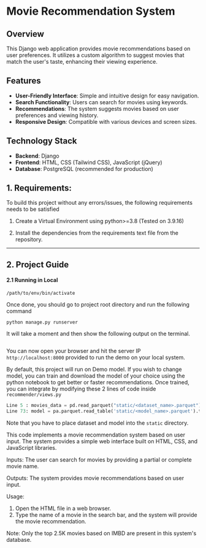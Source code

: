 # Movie Recommendation System

## Overview
This Django web application provides movie recommendations based on user preferences. It utilizes a custom algorithm to suggest movies that match the user's taste, enhancing their viewing experience.

## Features
- **User-Friendly Interface**: Simple and intuitive design for easy navigation.
- **Search Functionality**: Users can search for movies using keywords.
- **Recommendations**: The system suggests movies based on user preferences and viewing history.
- **Responsive Design**: Compatible with various devices and screen sizes.

## Technology Stack
- **Backend**: Django
- **Frontend**: HTML, CSS (Tailwind CSS), JavaScript (jQuery)
- **Database**: PostgreSQL (recommended for production)

## 1. Requirements:

To build this project without any errors/issues, the following requirements needs to be satisfied

1. Create a Virtual Environment using python>=3.8 (Tested on 3.9.16)

2. Install the dependencies from the requirements text file from the repository.

<hr>

## 2. Project Guide

#### 2.1 Running in Local

```shell
/path/to/env/bin/activate
```

Once done, you should go to project root directory and run the following command

```shell
python manage.py runserver
```

It will take a moment and then show the following output on the terminal.

<img title="" src="./readme_images/runserver_demo.png" alt="">

You can now open your browser and hit the server IP `http://localhost:8000` provided to run the demo on your local system. 

By default, this project will run on Demo model. If you wish to change model, you can train and download the model of your choice using the python notebook to get better or faster recommendations. Once trained, you can integrate by modifying these 2 lines of code inside `recommender/views.py`

```python
Line 5 : movies_data = pd.read_parquet("static/<dataset_name>.parquet")
Line 73: model = pa.parquet.read_table('static/<model_name>.parquet').to_pandas()
```

Note that you have to place dataset and model into the `static` directory.


This code implements a movie recommendation system based on user input. The system provides a simple web interface built on HTML, CSS, and JavaScript libraries. 

Inputs: The user can search for movies by providing a partial or complete movie name. 

Outputs: The system provides movie recommendations based on user input. 

Usage:

1. Open the HTML file in a web browser.
2. Type the name of a movie in the search bar, and the system will provide the movie recommendation. 

Note: Only the top 2.5K movies based on IMBD are present in this system's database.
